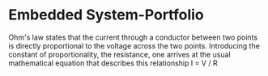 # Embedded System-Portfolio

Ohm's law states that the current through a conductor between two points is directly proportional to the voltage across the two points. Introducing the constant of proportionality, the resistance, one arrives at the usual mathematical equation that describes this relationship
I = V / R

